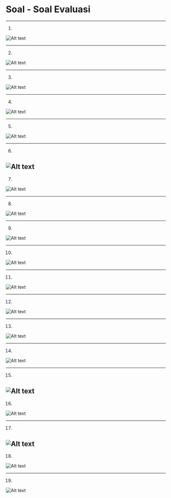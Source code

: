 # Soal - Soal Evaluasi
---
1.
![Alt text](image-14.png)

---
2.
![Alt text](image-15.png)

---
3.
![Alt text](Screenshot_20230716_205240.png)

---
4.
![Alt text](Screenshot_20230716_205518.png)

---
5.
![Alt text](Screenshot_20230716_205629.png)

---

6.
![Alt text](Screenshot_20230716_205735.png)
---

7.
![Alt text](Screenshot_20230716_205819.png)

---
8.
![Alt text](Screenshot_20230716_205930.png)

---
9.
![Alt text](Screenshot_20230716_210043.png)

---
10.
![Alt text](Screenshot_20230716_210117.png)

---
11.
![Alt text](Screenshot_20230716_210240.png)

---
12.
![Alt text](Screenshot_20230716_210326.png)

---
13.
![Alt text](Screenshot_20230716_210433.png)

---
14.
![Alt text](Screenshot_20230716_210531.png)

---
15.
![Alt text](Screenshot_20230716_210636.png)
---
16.
![Alt text](Screenshot_20230716_210755.png)

---
17.
![Alt text](Screenshot_20230716_210854.png)
---
18.
![Alt text](Screenshot_20230716_210936.png)

---
19.
![Alt text](Screenshot_20230716_210936-1.png)

